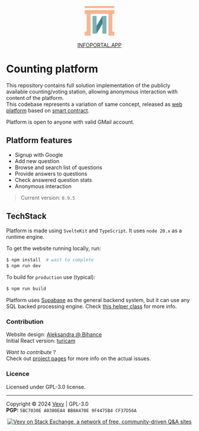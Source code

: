 <div align="center">
    <img 
        src="./static/favicon.svg"
        alt="infoportal_logo"
        width=80
    />
    <p><a href="https://infoportal.app">INFOPORTAL.APP</a></p>
</div>

# Counting platform
This repository contains full solution implementation of the publicly available counting/voting station, allowing anonymous interaction with content of the platform.  
This codebase represents a variation of same concept, released as [web platform](https://github.com/vexy/infoportal) based on [smart contract](https://github.com/vexy/voting_platform).

Platform is open to anyone with valid GMail account.


## Platform features
- Signup with Google
- Add new question
- Browse and search list of questions
- Provide answers to questions
- Check answered question stats
- Anonymous interaction

> Current version: `0.9.5`

## TechStack
Platform is made using `SvelteKit` and `TypeScript`. It uses `node 20.x` as a runtime engine.

To get the website running locally, run:  
```bash
$ npm install  # wait to complete
$ npm run dev
```  

To build for `production` use (typical):
```bash
$ npm run build
```

Platform uses [Supabase](https://supabase.com) as the general backend system, but it can use any SQL backed processing engine. Check [this helper class](/src/lib/QuestionsService.ts) for more info.

### Contribution
Website design: [Aleksandra @ Bihance](https://www.bihance.net/aleksandrarajolka)  
Initial React version: [turicam](https://github.com/turicam)

_Want to contribute_ ?  
Check out [project pages](https://github.com/users/vexy/projects/2) for more info on the actual issues.

### Licence
Licensed under GPL-3.0 license.  

----

Copyright © 2024 [Vexy](https:github.com/vexy) | GPL-3.0  
**PGP:** `5BC7030E A0380EA4 BB8A470E 9F4475B4 CF37D56A`

<p align="center">
    <!-- <code>Fridge</code> - <b>Lightweight</b>, <b>fast</b> and extreeemely <b>simple to use fetch or store mechanism.</b><br> -->
    <a href="https://stackexchange.com/users/215166"><img src="https://stackexchange.com/users/flair/215166.png?theme=clean" width="210" height="60" alt="Vexy on Stack Exchange, a network of free, community-driven Q&amp;A sites" title="profile for Vexy on Stack Exchange, a network of free, community-driven Q&amp;A sites">
    </a>
</p>